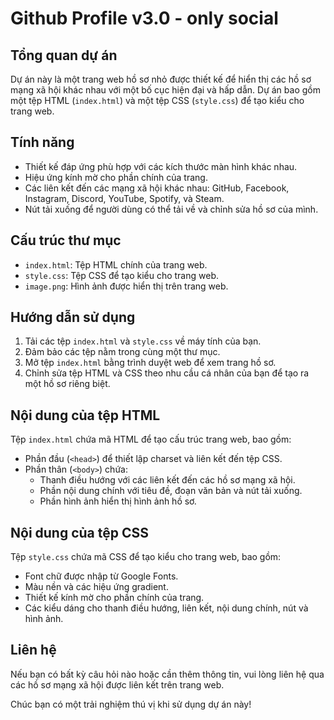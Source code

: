# Github Profile v3.0 - only social

## Tổng quan dự án

Dự án này là một trang web hồ sơ nhỏ được thiết kế để hiển thị các hồ sơ mạng xã hội khác nhau với một bố cục hiện đại và hấp dẫn. Dự án bao gồm một tệp HTML (`index.html`) và một tệp CSS (`style.css`) để tạo kiểu cho trang web.

## Tính năng

- Thiết kế đáp ứng phù hợp với các kích thước màn hình khác nhau.
- Hiệu ứng kính mờ cho phần chính của trang.
- Các liên kết đến các mạng xã hội khác nhau: GitHub, Facebook, Instagram, Discord, YouTube, Spotify, và Steam.
- Nút tải xuống để người dùng có thể tải về và chỉnh sửa hồ sơ của mình.

## Cấu trúc thư mục

- `index.html`: Tệp HTML chính của trang web.
- `style.css`: Tệp CSS để tạo kiểu cho trang web.
- `image.png`: Hình ảnh được hiển thị trên trang web.

## Hướng dẫn sử dụng

1. Tải các tệp `index.html` và `style.css` về máy tính của bạn.
2. Đảm bảo các tệp nằm trong cùng một thư mục.
3. Mở tệp `index.html` bằng trình duyệt web để xem trang hồ sơ.
4. Chỉnh sửa tệp HTML và CSS theo nhu cầu cá nhân của bạn để tạo ra một hồ sơ riêng biệt.

## Nội dung của tệp HTML

Tệp `index.html` chứa mã HTML để tạo cấu trúc trang web, bao gồm:

- Phần đầu (`<head>`) để thiết lập charset và liên kết đến tệp CSS.
- Phần thân (`<body>`) chứa:
  - Thanh điều hướng với các liên kết đến các hồ sơ mạng xã hội.
  - Phần nội dung chính với tiêu đề, đoạn văn bản và nút tải xuống.
  - Phần hình ảnh hiển thị hình ảnh hồ sơ.

## Nội dung của tệp CSS

Tệp `style.css` chứa mã CSS để tạo kiểu cho trang web, bao gồm:

- Font chữ được nhập từ Google Fonts.
- Màu nền và các hiệu ứng gradient.
- Thiết kế kính mờ cho phần chính của trang.
- Các kiểu dáng cho thanh điều hướng, liên kết, nội dung chính, nút và hình ảnh.

## Liên hệ

Nếu bạn có bất kỳ câu hỏi nào hoặc cần thêm thông tin, vui lòng liên hệ qua các hồ sơ mạng xã hội được liên kết trên trang web.

Chúc bạn có một trải nghiệm thú vị khi sử dụng dự án này!
